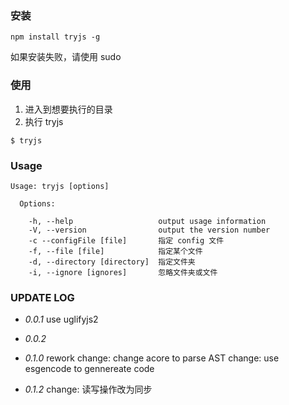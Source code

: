 ### 安装
```
npm install tryjs -g
```
如果安装失败，请使用 sudo

### 使用
1. 进入到想要执行的目录
2. 执行 tryjs
```
$ tryjs
```

### Usage
```
Usage: tryjs [options]

  Options:

    -h, --help                   output usage information
    -V, --version                output the version number
    -c --configFile [file]       指定 config 文件
    -f, --file [file]            指定某个文件
    -d, --directory [directory]  指定文件夹
    -i, --ignore [ignores]       忽略文件夹或文件
```

### UPDATE LOG
- *0.0.1* use uglifyjs2

- *0.0.2*

- *0.1.0* rework
  change: change acore to parse AST
  change: use esgencode to gennereate code

- *0.1.2*
  change: 读写操作改为同步